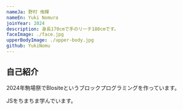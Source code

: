 ```yaml
---
nameJa: 野村 侑輝
nameEn: Yuki Nomura
joinYear: 2024
description: 身長170cmで手のリーチ180cmです。
faceImage: ./face.jpg
upperBodyImage: ./upper-body.jpg
github: YukiNomu
---
```


## 自己紹介

2024年駒場祭でBlositeというブロックプログラミングを作っています。

JSをちまちま学んでいます。
